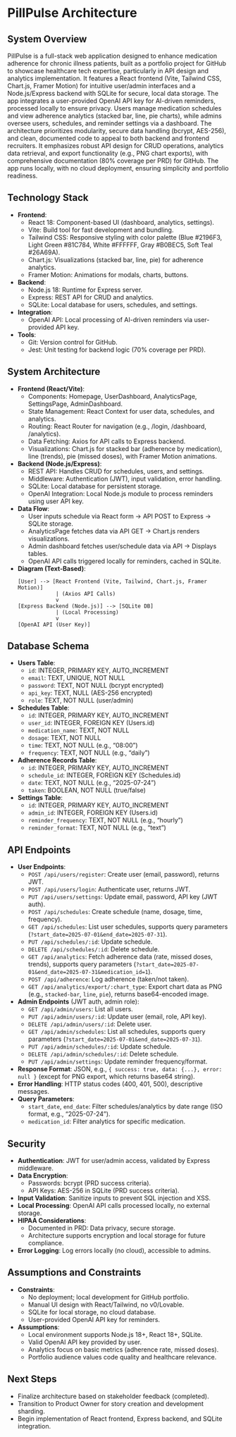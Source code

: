 # PillPulse Architecture

## System Overview
PillPulse is a full-stack web application designed to enhance medication adherence for chronic illness patients, built as a portfolio project for GitHub to showcase healthcare tech expertise, particularly in API design and analytics implementation. It features a React frontend (Vite, Tailwind CSS, Chart.js, Framer Motion) for intuitive user/admin interfaces and a Node.js/Express backend with SQLite for secure, local data storage. The app integrates a user-provided OpenAI API key for AI-driven reminders, processed locally to ensure privacy. Users manage medication schedules and view adherence analytics (stacked bar, line, pie charts), while admins oversee users, schedules, and reminder settings via a dashboard. The architecture prioritizes modularity, secure data handling (bcrypt, AES-256), and clean, documented code to appeal to both backend and frontend recruiters. It emphasizes robust API design for CRUD operations, analytics data retrieval, and export functionality (e.g., PNG chart exports), with comprehensive documentation (80% coverage per PRD) for GitHub. The app runs locally, with no cloud deployment, ensuring simplicity and portfolio readiness.

## Technology Stack
- **Frontend**:
  - React 18: Component-based UI (dashboard, analytics, settings).
  - Vite: Build tool for fast development and bundling.
  - Tailwind CSS: Responsive styling with color palette (Blue #2196F3, Light Green #81C784, White #FFFFFF, Gray #B0BEC5, Soft Teal #26A69A).
  - Chart.js: Visualizations (stacked bar, line, pie) for adherence analytics.
  - Framer Motion: Animations for modals, charts, buttons.
- **Backend**:
  - Node.js 18: Runtime for Express server.
  - Express: REST API for CRUD and analytics.
  - SQLite: Local database for users, schedules, and settings.
- **Integration**:
  - OpenAI API: Local processing of AI-driven reminders via user-provided API key.
- **Tools**:
  - Git: Version control for GitHub.
  - Jest: Unit testing for backend logic (70% coverage per PRD).

## System Architecture
- **Frontend (React/Vite)**:
  - Components: Homepage, UserDashboard, AnalyticsPage, SettingsPage, AdminDashboard.
  - State Management: React Context for user data, schedules, and analytics.
  - Routing: React Router for navigation (e.g., /login, /dashboard, /analytics).
  - Data Fetching: Axios for API calls to Express backend.
  - Visualizations: Chart.js for stacked bar (adherence by medication), line (trends), pie (missed doses), with Framer Motion animations.
- **Backend (Node.js/Express)**:
  - REST API: Handles CRUD for schedules, users, and settings.
  - Middleware: Authentication (JWT), input validation, error handling.
  - SQLite: Local database for persistent storage.
  - OpenAI Integration: Local Node.js module to process reminders using user API key.
- **Data Flow**:
  - User inputs schedule via React form → API POST to Express → SQLite storage.
  - AnalyticsPage fetches data via API GET → Chart.js renders visualizations.
  - Admin dashboard fetches user/schedule data via API → Displays tables.
  - OpenAI API calls triggered locally for reminders, cached in SQLite.
- **Diagram (Text-Based)**:
  ```
  [User] --> [React Frontend (Vite, Tailwind, Chart.js, Framer Motion)]
              | (Axios API Calls)
              v
  [Express Backend (Node.js)] --> [SQLite DB]
              | (Local Processing)
              v
  [OpenAI API (User Key)]
  ```

## Database Schema
- **Users Table**:
  - `id`: INTEGER, PRIMARY KEY, AUTO_INCREMENT
  - `email`: TEXT, UNIQUE, NOT NULL
  - `password`: TEXT, NOT NULL (bcrypt encrypted)
  - `api_key`: TEXT, NULL (AES-256 encrypted)
  - `role`: TEXT, NOT NULL (user/admin)
- **Schedules Table**:
  - `id`: INTEGER, PRIMARY KEY, AUTO_INCREMENT
  - `user_id`: INTEGER, FOREIGN KEY (Users.id)
  - `medication_name`: TEXT, NOT NULL
  - `dosage`: TEXT, NOT NULL
  - `time`: TEXT, NOT NULL (e.g., “08:00”)
  - `frequency`: TEXT, NOT NULL (e.g., “daily”)
- **Adherence Records Table**:
  - `id`: INTEGER, PRIMARY KEY, AUTO_INCREMENT
  - `schedule_id`: INTEGER, FOREIGN KEY (Schedules.id)
  - `date`: TEXT, NOT NULL (e.g., “2025-07-24”)
  - `taken`: BOOLEAN, NOT NULL (true/false)
- **Settings Table**:
  - `id`: INTEGER, PRIMARY KEY, AUTO_INCREMENT
  - `admin_id`: INTEGER, FOREIGN KEY (Users.id)
  - `reminder_frequency`: TEXT, NOT NULL (e.g., “hourly”)
  - `reminder_format`: TEXT, NOT NULL (e.g., “text”)

## API Endpoints
- **User Endpoints**:
  - `POST /api/users/register`: Create user (email, password), returns JWT.
  - `POST /api/users/login`: Authenticate user, returns JWT.
  - `PUT /api/users/settings`: Update email, password, API key (JWT auth).
  - `POST /api/schedules`: Create schedule (name, dosage, time, frequency).
  - `GET /api/schedules`: List user schedules, supports query parameters (`?start_date=2025-07-01&end_date=2025-07-31`).
  - `PUT /api/schedules/:id`: Update schedule.
  - `DELETE /api/schedules/:id`: Delete schedule.
  - `GET /api/analytics`: Fetch adherence data (rate, missed doses, trends), supports query parameters (`?start_date=2025-07-01&end_date=2025-07-31&medication_id=1`).
  - `POST /api/adherence`: Log adherence (taken/not taken).
  - `GET /api/analytics/export/:chart_type`: Export chart data as PNG (e.g., `stacked-bar`, `line`, `pie`), returns base64-encoded image.
- **Admin Endpoints** (JWT auth, admin role):
  - `GET /api/admin/users`: List all users.
  - `PUT /api/admin/users/:id`: Update user (email, role, API key).
  - `DELETE /api/admin/users/:id`: Delete user.
  - `GET /api/admin/schedules`: List all schedules, supports query parameters (`?start_date=2025-07-01&end_date=2025-07-31`).
  - `PUT /api/admin/schedules/:id`: Update schedule.
  - `DELETE /api/admin/schedules/:id`: Delete schedule.
  - `PUT /api/admin/settings`: Update reminder frequency/format.
- **Response Format**: JSON, e.g., `{ success: true, data: {...}, error: null }` (except for PNG export, which returns base64 string).
- **Error Handling**: HTTP status codes (400, 401, 500), descriptive messages.
- **Query Parameters**:
  - `start_date`, `end_date`: Filter schedules/analytics by date range (ISO format, e.g., “2025-07-24”).
  - `medication_id`: Filter analytics for specific medication.

## Security
- **Authentication**: JWT for user/admin access, validated by Express middleware.
- **Data Encryption**:
  - Passwords: bcrypt (PRD success criteria).
  - API Keys: AES-256 in SQLite (PRD success criteria).
- **Input Validation**: Sanitize inputs to prevent SQL injection and XSS.
- **Local Processing**: OpenAI API calls processed locally, no external storage.
- **HIPAA Considerations**:
  - Documented in PRD: Data privacy, secure storage.
  - Architecture supports encryption and local storage for future compliance.
- **Error Logging**: Log errors locally (no cloud), accessible to admins.

## Assumptions and Constraints
- **Constraints**:
  - No deployment; local development for GitHub portfolio.
  - Manual UI design with React/Tailwind, no v0/Lovable.
  - SQLite for local storage, no cloud database.
  - User-provided OpenAI API key for reminders.
- **Assumptions**:
  - Local environment supports Node.js 18+, React 18+, SQLite.
  - Valid OpenAI API key provided by user.
  - Analytics focus on basic metrics (adherence rate, missed doses).
  - Portfolio audience values code quality and healthcare relevance.

## Next Steps
- Finalize architecture based on stakeholder feedback (completed).
- Transition to Product Owner for story creation and development sharding.
- Begin implementation of React frontend, Express backend, and SQLite integration.